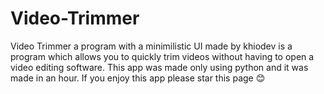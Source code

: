 # Video-Trimmer
Video Trimmer a program with a minimilistic UI made by khiodev is a program which allows you to quickly trim videos without having to open a video editing software. This app was made only using python and it was made in an hour. If you enjoy this app please star this page 😊
